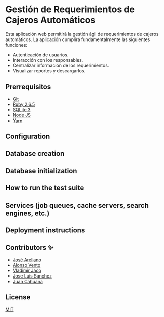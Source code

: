 # Gestión de Requerimientos de Cajeros Automáticos

Esta aplicación web permitirá la gestión ágil de requerimientos de cajeros automáticos. La aplicación cumplirá fundamentalmente las siguientes funciones:

- Autenticación de usuarios.
- Interacción con los responsables.
- Centralizar información de los requerimientos.
- Visualizar reportes y descargarlos.


## Prerrequisitos

  - [Git](https://git-scm.com/)
  - [Ruby 2.6.5](https://www.ruby-lang.org/es/)
  - [SQLite 3](https://www.sqlite.org/index.html)
  - [Node JS](https://nodejs.org/es/)
  - [Yarn](https://yarnpkg.com/)

## Configuration

## Database creation

## Database initialization

## How to run the test suite

## Services (job queues, cache servers, search engines, etc.)

## Deployment instructions

## Contributors ✨

  * [José Arellano](https://github.com/jagarell)
  * [Alonso Vento](https://github.com/AlonsoNeo)
  * [Vladimir Jaco](https://github.com/vladymon)
  * [Jose Luis Sanchez](https://github.com/jozze21net)
  * [Juan Cahuana](https://github.com/jcahuana)

## License
  [MIT](https://choosealicense.com/licenses/mit/)

